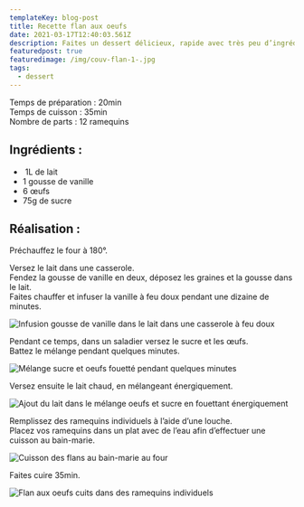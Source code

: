 ```yaml
---
templateKey: blog-post
title: Recette flan aux oeufs
date: 2021-03-17T12:40:03.561Z
description: Faites un dessert délicieux, rapide avec très peu d’ingrédients !
featuredpost: true
featuredimage: /img/couv-flan-1-.jpg
tags:
  - dessert
---
```

Temps de préparation : 20min\
Temps de cuisson : 35min\
Nombre de parts : 12 ramequins

## Ingrédients :

*  1L de lait
* 1 gousse de vanille
* 6 œufs
* 75g de sucre

## Réalisation :

Préchauffez le four à 180°.

Versez le lait dans une casserole.\
Fendez la gousse de vanille en deux, déposez les graines et la gousse dans le lait.\
Faites chauffer et infuser la vanille à feu doux pendant une dizaine de minutes. 

![Infusion gousse de vanille dans le lait dans une casserole à feu doux](/img/lait-infusé-vanille.jpg "Lait")

Pendant ce temps, dans un saladier versez le sucre et les œufs.\
Battez le mélange pendant quelques minutes.

![Mélange sucre et oeufs fouetté pendant quelques minutes ](/img/melange-œuf-sucre-.jpg "Mélange sucre et oeufs ")

Versez ensuite le lait chaud, en mélangeant énergiquement.

![Ajout du lait dans le mélange oeufs et sucre en fouettant énergiquement ](/img/ajout-lait.jpg "Préparation flan ")

Remplissez des ramequins individuels à l’aide d’une louche.\
Placez vos ramequins dans un plat avec de l’eau afin d’effectuer une cuisson au bain-marie.

![Cuisson des flans au bain-marie au four ](/img/cuisson-flan-oeuf.jpg "Cuisson des flans")

Faites cuire 35min.

![Flan aux oeufs cuits dans des ramequins individuels ](/img/flan-œuf-cuit.jpg "Flan aux oeufs ")